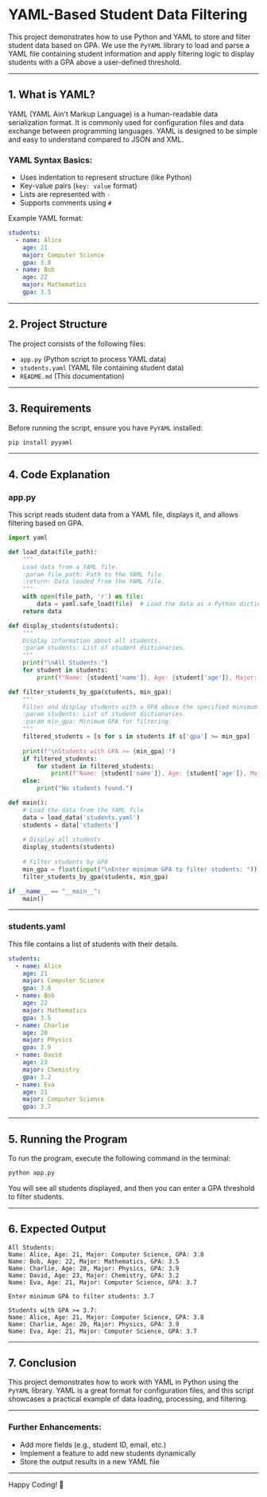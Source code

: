# YAML-Based Student Data Filtering

This project demonstrates how to use Python and YAML to store and filter student data based on GPA. We use the `PyYAML` library to load and parse a YAML file containing student information and apply filtering logic to display students with a GPA above a user-defined threshold.

---

## 1. What is YAML?
YAML (YAML Ain't Markup Language) is a human-readable data serialization format. It is commonly used for configuration files and data exchange between programming languages. YAML is designed to be simple and easy to understand compared to JSON and XML.

### **YAML Syntax Basics:**
- Uses indentation to represent structure (like Python)
- Key-value pairs (`key: value` format)
- Lists are represented with `-`
- Supports comments using `#`

Example YAML format:
```yaml
students:
  - name: Alice
    age: 21
    major: Computer Science
    gpa: 3.8
  - name: Bob
    age: 22
    major: Mathematics
    gpa: 3.5
```

---

## 2. Project Structure
The project consists of the following files:

- `app.py` (Python script to process YAML data)
- `students.yaml` (YAML file containing student data)
- `README.md` (This documentation)

---

## 3. Requirements
Before running the script, ensure you have `PyYAML` installed:
```bash
pip install pyyaml
```

---

## 4. Code Explanation

### **app.py**
This script reads student data from a YAML file, displays it, and allows filtering based on GPA.

```python
import yaml

def load_data(file_path):
    """
    Load data from a YAML file.
    :param file_path: Path to the YAML file.
    :return: Data loaded from the YAML file.
    """
    with open(file_path, 'r') as file:
        data = yaml.safe_load(file)  # Load the data as a Python dictionary
    return data

def display_students(students):
    """
    Display information about all students.
    :param students: List of student dictionaries.
    """
    print("\nAll Students:")
    for student in students:
        print(f"Name: {student['name']}, Age: {student['age']}, Major: {student['major']}, GPA: {student['gpa']}")

def filter_students_by_gpa(students, min_gpa):
    """
    Filter and display students with a GPA above the specified minimum.
    :param students: List of student dictionaries.
    :param min_gpa: Minimum GPA for filtering.
    """
    filtered_students = [s for s in students if s['gpa'] >= min_gpa]
    
    print(f"\nStudents with GPA >= {min_gpa}:")
    if filtered_students:
        for student in filtered_students:
            print(f"Name: {student['name']}, Age: {student['age']}, Major: {student['major']}, GPA: {student['gpa']}")
    else:
        print("No students found.")

def main():
    # Load the data from the YAML file
    data = load_data('students.yaml')
    students = data['students']
    
    # Display all students
    display_students(students)
    
    # Filter students by GPA
    min_gpa = float(input("\nEnter minimum GPA to filter students: "))
    filter_students_by_gpa(students, min_gpa)

if __name__ == "__main__":
    main()
```

---

### **students.yaml**
This file contains a list of students with their details.

```yaml
students:
  - name: Alice
    age: 21
    major: Computer Science
    gpa: 3.8
  - name: Bob
    age: 22
    major: Mathematics
    gpa: 3.5
  - name: Charlie
    age: 20
    major: Physics
    gpa: 3.9
  - name: David
    age: 23
    major: Chemistry
    gpa: 3.2
  - name: Eva
    age: 21
    major: Computer Science
    gpa: 3.7
```

---

## 5. Running the Program
To run the program, execute the following command in the terminal:
```bash
python app.py
```
You will see all students displayed, and then you can enter a GPA threshold to filter students.

---

## 6. Expected Output

```
All Students:
Name: Alice, Age: 21, Major: Computer Science, GPA: 3.8
Name: Bob, Age: 22, Major: Mathematics, GPA: 3.5
Name: Charlie, Age: 20, Major: Physics, GPA: 3.9
Name: David, Age: 23, Major: Chemistry, GPA: 3.2
Name: Eva, Age: 21, Major: Computer Science, GPA: 3.7

Enter minimum GPA to filter students: 3.7

Students with GPA >= 3.7:
Name: Alice, Age: 21, Major: Computer Science, GPA: 3.8
Name: Charlie, Age: 20, Major: Physics, GPA: 3.9
Name: Eva, Age: 21, Major: Computer Science, GPA: 3.7
```

---

## 7. Conclusion
This project demonstrates how to work with YAML in Python using the `PyYAML` library. YAML is a great format for configuration files, and this script showcases a practical example of data loading, processing, and filtering.

---

### **Further Enhancements:**
- Add more fields (e.g., student ID, email, etc.)
- Implement a feature to add new students dynamically
- Store the output results in a new YAML file

---

Happy Coding! 🚀
